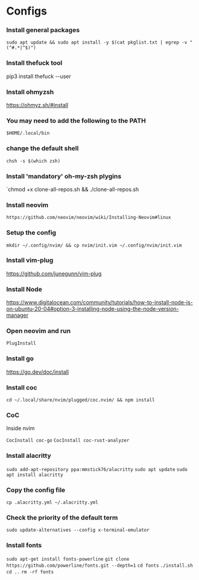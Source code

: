 # Configs

### Install general packages 
`sudo apt update && sudo apt install -y $(cat pkglist.txt | egrep -v "(^#.*|^$)")`

### Install thefuck tool
pip3 install thefuck --user

### Install ohmyzsh
https://ohmyz.sh/#install

### You may need to add the following to the PATH
`$HOME/.local/bin`

### change the default shell
`chsh -s $(which zsh)`

### Install 'mandatory' oh-my-zsh plygins
`chmod +x clone-all-repos.sh && ./clone-all-repos.sh

### Install neovim
`https://github.com/neovim/neovim/wiki/Installing-Neovim#linux`

### Setup the config
`mkdir ~/.config/nvim/ && cp nvim/init.vim ~/.config/nvim/init.vim`

### Install vim-plug
https://github.com/junegunn/vim-plug

### Install Node
https://www.digitalocean.com/community/tutorials/how-to-install-node-js-on-ubuntu-20-04#option-3-installing-node-using-the-node-version-manager

### Open neovim and run 
`PlugInstall`

### Install go
https://go.dev/doc/install

### Install coc
`cd ~/.local/share/nvim/plugged/coc.nvim/ && npm install`

### CoC
Inside nvim

`CocInstall coc-go`
`CocInstall coc-rust-analyzer`

### Install alacritty
`sudo add-apt-repository ppa:mmstick76/alacritty`
`sudo apt update`
`sudo apt install alacritty`

### Copy the config file
`cp .alacritty.yml ~/.alacritty.yml`

### Check the priority of the default term
`sudo update-alternatives --config x-terminal-emulator`

### Install fonts
`sudo apt-get install fonts-powerline`
`git clone https://github.com/powerline/fonts.git --depth=1`
`cd fonts`
`./install.sh`
`cd ..`
`rm -rf fonts`
